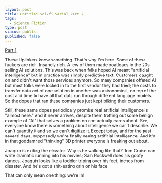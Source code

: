 ```yaml
---
layout: post
title: Untitled Sci-fi Serial Part 2
tags:
  - Science Fiction
type: post
status: publish
published: false
---
```


[Part 1](posts/untitled-scifi-serial.html)

These Uplinkers know something. That's why I'm here. Some of these fuckers are
rich. Insanely rich. A few of them made boatloads in the 20s selling AI
solutions. This was back when folks hoped AI meant "artificial intelligence" but
in practice was simply predictive text. Customers caught on and didn't want
those services anymore. So many companies offered AI but most folks were locked
in to the first vendor they had tried; the costs to transfer data _out_ of one
solution to another was astronomical, on top of the cost and time to have all
that data run through different language models. So the dopes that ran these
companies just kept bilking their customers.

Still, these same dopes periodically promise real artificial intelligence is
"almost here." And it never arrives, despite them trotting out some benign
example of "AI" that solves a problem no one actually cares about. See, everyone
know there is something about intelligence we can't describe. We can't quantify
it and so we can't digitize it. Except today, and for the past several days,
supposedly we're finally seeing artificial intelligence. And it's in that
goddamned "thinking" 3D printer everyone is freaking out about.

Joaquin is exiting the elevator. Why is he walking like that? Tom Cruise can
write dramatic running into his movies; Sam Rockwell does his goofy dances.
Joaquin looks like a toddler triping over his feet, inches from disaster. And
he's got a shit-eating grin on his face.

That can only mean one thing: we're in!
